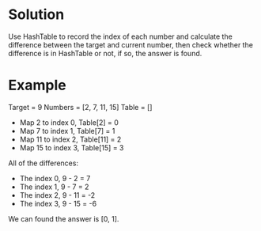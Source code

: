 # Solution

Use HashTable to record the index of each number and calculate the difference between the target and current number, then check whether the difference is in HashTable or not, if so, the answer is found.

# Example

Target = 9
Numbers = [2, 7, 11, 15]
Table = []

- Map 2 to index 0, Table[2] = 0
- Map 7 to index 1, Table[7] = 1
- Map 11 to index 2, Table[11] = 2
- Map 15 to index 3, Table[15] = 3

All of the differences:

- The index 0, 9 - 2 = 7
- The index 1, 9 - 7 = 2
- The index 2, 9 - 11 = -2
- The index 3, 9 - 15 = -6

We can found the answer is [0, 1].
